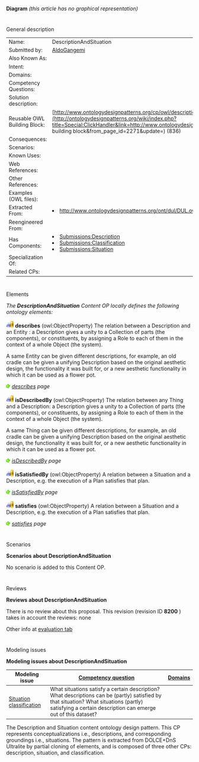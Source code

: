 __Diagram__ 
_(this article has no graphical representation)_ 




# 

 General description




|  |  |
| --- | --- |
|  Name:  |  DescriptionAndSituation  |
|  Submitted by:  | [AldoGangemi](../User/AldoGangemi "User:AldoGangemi")  |
|  Also Known As:  |  |
|  Intent:  |  |
|  Domains:  |  |
|  Competency Questions:  |  |
|  Solution description:  |  |
|  Reusable OWL Building Block:  | [http://www.ontologydesignpatterns.org/cp/owl/descriptionandsituation.owl](http://ontologydesignpatterns.org/wiki/index.php?title=Special:ClickHandler&link=http://www.ontologydesignpatterns.org/cp/owl/descriptionandsituation.owl&message=OWL building block&from_page_id=2271&update=)  (836)  |
|  Consequences:  |  |
|  Scenarios:  |  |
|  Known Uses:  |  |
|  Web References:  |  |
|  Other References:  |  |
|  Examples (OWL files):  |  |
|  Extracted From:  | <li><a class="external free" href="http://www.ontologydesignpatterns.org/ont/dul/DUL.owl" rel="nofollow" title="http://www.ontologydesignpatterns.org/ont/dul/DUL.owl">        http://www.ontologydesignpatterns.org/ont/dul/DUL.owl       </a></li> |
|  Reengineered From:  |  |
|  Has Components:  | <li><a href="Submissions%253ADescription.html" title="Submissions:Description">        Submissions:Description       </a></li><li><a href="Submissions%253AClassification.html" title="Submissions:Classification">        Submissions:Classification       </a></li><li><a href="Submissions%253ASituation.html" title="Submissions:Situation">        Submissions:Situation       </a></li> |
|  Specialization Of:  |  |
|  Related CPs:  |  |



  





# 

 Elements



_The
 __DescriptionAndSituation__ 
 Content OP locally defines the following ontology elements:_ 





[![ObjectProperty](public/images/thumb/c/c3/ObjectProperty.gif/20px-ObjectProperty.gif)](../Image/ObjectProperty.gif "ObjectProperty")
__describes__ 
 (owl:ObjectProperty) The relation between a Description and an Entity : a Description gives a unity to a Collection of parts (the components), or constituents, by assigning a Role to each of them in the context of a whole Object (the system).
 
 A same Entity can be given different descriptions, for example, an old cradle can be given a unifying Description based on the original aesthetic design, the functionality it was built for, or a new aesthetic functionality in which it can be used as a flower pot.
 



[![](public/images/thumb/8/87/ArrowRight.gif/11px-ArrowRight.gif)](../Image/ArrowRight.gif "ArrowRight.gif")
_[describes](../Submissions/DescriptionAndSituation/describes "Submissions:DescriptionAndSituation/describes") 
 page_ 



[![ObjectProperty](public/images/thumb/c/c3/ObjectProperty.gif/20px-ObjectProperty.gif)](../Image/ObjectProperty.gif "ObjectProperty")
__isDescribedBy__ 
 (owl:ObjectProperty) The relation between any Thing and a Description: a Description gives a unity to a Collection of parts (the components), or constituents, by assigning a Role to each of them in the context of a whole Object (the system).
 
 A same Thing can be given different descriptions, for example, an old cradle can be given a unifying Description based on the original aesthetic design, the functionality it was built for, or a new aesthetic functionality in which it can be used as a flower pot.
 



[![](public/images/thumb/8/87/ArrowRight.gif/11px-ArrowRight.gif)](../Image/ArrowRight.gif "ArrowRight.gif")
_[isDescribedBy](../Submissions/DescriptionAndSituation/isDescribedBy "Submissions:DescriptionAndSituation/isDescribedBy") 
 page_ 



[![ObjectProperty](public/images/thumb/c/c3/ObjectProperty.gif/20px-ObjectProperty.gif)](../Image/ObjectProperty.gif "ObjectProperty")
__isSatisfiedBy__ 
 (owl:ObjectProperty) A relation between a Situation and a Description, e.g. the execution of a Plan satisfies that plan.
 
[![](public/images/thumb/8/87/ArrowRight.gif/11px-ArrowRight.gif)](../Image/ArrowRight.gif "ArrowRight.gif")
_[isSatisfiedBy](../Submissions/DescriptionAndSituation/isSatisfiedBy "Submissions:DescriptionAndSituation/isSatisfiedBy") 
 page_ 



[![ObjectProperty](public/images/thumb/c/c3/ObjectProperty.gif/20px-ObjectProperty.gif)](../Image/ObjectProperty.gif "ObjectProperty")
__satisfies__ 
 (owl:ObjectProperty) A relation between a Situation and a Description, e.g. the execution of a Plan satisfies that plan.
 
[![](public/images/thumb/8/87/ArrowRight.gif/11px-ArrowRight.gif)](../Image/ArrowRight.gif "ArrowRight.gif")
_[satisfies](../Submissions/DescriptionAndSituation/satisfies "Submissions:DescriptionAndSituation/satisfies") 
 page_ 


  





# 

 Scenarios




__Scenarios about DescriptionAndSituation__ 


 No scenario is added to this Content OP.
 




# 

 Reviews




__Reviews about DescriptionAndSituation__ 


 There is no review about this proposal.
This revision (revision ID
 __8200__ 
 ) takes in account the reviews: none
 



 Other info at
 [evaluation tab](http://ontologydesignpatterns.org/wiki/index.php?title=Submissions:DescriptionAndSituation&action=evaluation "http://ontologydesignpatterns.org/wiki/index.php?title=Submissions:DescriptionAndSituation&action=evaluation") 





# 

 Modeling issues




__Modeling issues about DescriptionAndSituation__ 



|  Modeling issue  | [Competency question](../Property/CompetencyQuestion "Property:CompetencyQuestion")  | [Domains](../Property/Domain "Property:Domain")  |
| --- | --- | --- |
| [Situation classification](../Community/Situation_classification "Community:Situation classification")  |  What situations satisfy a certain description? What descriptions can be (partly) satisfied by that situation? What situations (partly) satisfying a certain description can emerge out of this dataset?  |  |




 The Description and Situation content ontology design pattern. This CP represents conceptualizations i.e., descriptions, and corresponding groundings i.e., situations. The pattern is extracted from DOLCE+DnS Ultralite by partial cloning of elements, and is composed of three other CPs: description, situation, and classification.